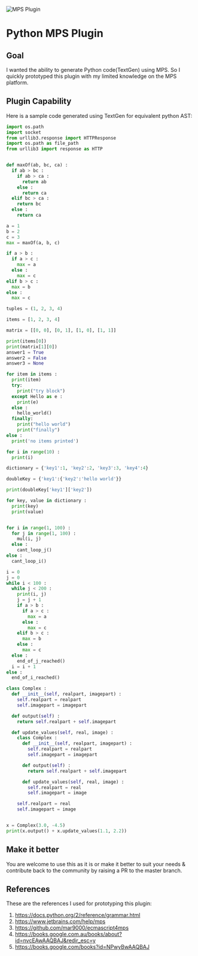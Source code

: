 ![MPS Plugin](https://github.com/juliuscanute/python-mps/.github/workflows/MPS%20Plugin/badge.svg)
# Python MPS Plugin

## Goal
I wanted the ability to generate Python code(TextGen) using MPS. So I quickly prototyped this plugin with my limited knowledge on the MPS platform.

## Plugin Capability
Here is a sample code generated using TextGen for equivalent python AST:
```python
import os.path
import socket
from urllib3.response import HTTPResponse
import os.path as file_path
from urllib3 import response as HTTP


def maxOf(ab, bc, ca) :
  if ab > bc :
    if ab > ca :
      return ab
    else :
      return ca
  elif bc > ca :
    return bc
  else :
    return ca

a = 1
b = 2
c = 3
max = maxOf(a, b, c)

if a > b :
  if a > c :
    max = a
  else :
    max = c
elif b > c :
  max = b
else :
  max = c

tuples = (1, 2, 3, 4)

items = [1, 2, 3, 4]

matrix = [[0, 0], [0, 1], [1, 0], [1, 1]]

print(items[0])
print(matrix[1][0])
answer1 = True
answer2 = False
answer3 = None

for item in items :
  print(item)
  try:
    print("try block")
  except Hello as e :
    print(e)
  else :
    hello_world()
  finally:
    print("hello world")
    print("finally")
else :
  print('no items printed')

for i in range(10) :
  print(i)

dictionary = {'key1':1, 'key2':2, 'key3':3, 'key4':4}

doubleKey = {'key1':{'key2':'hello world'}}

print(doubleKey['key1']['key2'])

for key, value in dictionary :
  print(key)
  print(value)


for i in range(1, 100) :
  for j in range(1, 100) :
    mul(i, j)
  else :
    cant_loop_j()
else :
  cant_loop_i()

i = 0
j = 0
while i < 100 :
  while j < 200 :
    print(i, j)
    j = j + 1
    if a > b :
      if a > c :
        max = a
      else :
        max = c
    elif b > c :
      max = b
    else :
      max = c
  else :
    end_of_j_reached()
  i = i + 1
else :
  end_of_i_reached()

class Complex :
  def __init__(self, realpart, imagepart) :
    self.realpart = realpart
    self.imagepart = imagepart

  def output(self) :
    return self.realpart + self.imagepart

  def update_values(self, real, image) :
    class Complex :
      def __init__(self, realpart, imagepart) :
        self.realpart = realpart
        self.imagepart = imagepart

      def output(self) :
        return self.realpart + self.imagepart

      def update_values(self, real, image) :
        self.realpart = real
        self.imagepart = image

    self.realpart = real
    self.imagepart = image


x = Complex(3.0, -4.5)
print(x.output() + x.update_values(1.1, 2.2))
```
## Make it better
You are welcome to use this as it is or make it better to suit your needs & contribute back to the community by raising a PR to the master branch.

## References
These are the references I used for prototyping this plugin:
1. https://docs.python.org/2/reference/grammar.html
2. https://www.jetbrains.com/help/mps
3. https://github.com/mar9000/ecmascript4mps
4. https://books.google.com.au/books/about?id=nvcEAwAAQBAJ&redir_esc=y
5. https://books.google.com/books?id=NPwyBwAAQBAJ